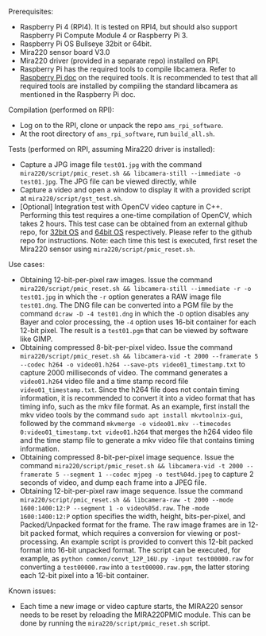 
Prerequisites:
- Raspberry Pi 4 (RPI4). It is tested on RPI4, but should also support Raspberry Pi Compute Module 4 or Raspberry Pi 3.
- Raspberry Pi OS Bullseye 32bit or 64bit.
- Mira220 sensor board V3.0
- Mira220 driver (provided in a separate repo) installed on RPI.
- Raspberry Pi has the required tools to compile libcamera. Refer to [Raspberry Pi doc](https://www.raspberrypi.com/documentation/accessories/camera.html#building-libcamera-and-libcamera-apps) on the required tools. It is recommended to test that all required tools are installed by compiling the standard libcamera as mentioned in the Raspberry Pi doc.

Compilation (performed on RPI):
- Log on to the RPI, clone or unpack the repo `ams_rpi_software`.
- At the root directory of `ams_rpi_software`, run `build_all.sh`.

Tests (performed on RPI, assuming Mira220 driver is installed):
- Capture a JPG image file `test01.jpg` with the command `mira220/script/pmic_reset.sh && libcamera-still --immediate -o test01.jpg`. The JPG file can be viewed directly, while 
- Capture a video and open a window to display it with a provided script at `mira220/script/gst_test.sh`.
- [Optional] Integration test with OpenCV video capture in C++. Performing this test requires a one-time compilation of OpenCV, which takes 2 hours. This test case can be obtained from an external github repo, for [32bit OS](https://github.com/Qengineering/Libcamera-OpenCV-RPi-Bullseye-32OS) and [64bit OS](https://github.com/Qengineering/Libcamera-OpenCV-RPi-Bullseye-64OS) respectively. Please refer to the github repo for instructions. Note: each time this test is executed, first reset the Mira220 sensor using `mira220/script/pmic_reset.sh`.

Use cases:
- Obtaining 12-bit-per-pixel raw images. Issue the command `mira220/script/pmic_reset.sh && libcamera-still --immediate -r -o test01.jpg` in which the `-r` option generates a RAW image file `test01.dng`. The DNG file can be converted into a PGM file by the command `dcraw -D -4 test01.dng` in which the `-D` option disables any Bayer and color processing, the `-4` option uses 16-bit container for each 12-bit pixel. The result is a `test01.pgm` that can be viewed by software like GIMP.
- Obtaining compressed 8-bit-per-pixel video. Issue the command `mira220/script/pmic_reset.sh && libcamera-vid -t 2000 --framerate 5 --codec h264 -o video01.h264 --save-pts video01_timestamp.txt` to capture 2000 milliseconds of video. The command generates a `video01.h264` video file and a time stamp record file `video01_timestamp.txt`. Since the h264 file does not contain timing information, it is recommended to convert it into a video format that has timing info, such as the mkv file format. As an example, first install the mkv video tools by the command `sudo apt install mkvtoolnix-gui`, followed by the command `mkvmerge -o video01.mkv --timecodes 0:video01_timestamp.txt video01.h264` that merges the h264 video file and the time stamp file to generate a mkv video file that contains timing information.
- Obtaining compressed 8-bit-per-pixel image sequence. Issue the command `mira220/script/pmic_reset.sh && libcamera-vid -t 2000 --framerate 5 --segment 1 --codec mjpeg -o test%04d.jpeg` to capture 2 seconds of video, and dump each frame into a JPEG file.
- Obtaining 12-bit-per-pixel raw image sequence. Issue the command `mira220/script/pmic_reset.sh && libcamera-raw -t 2000 --mode 1600:1400:12:P --segment 1 -o video%05d.raw`. The `-mode 1600:1400:12:P` option specifies the width, height, bits-per-pixel, and Packed/Unpacked format for the frame. The raw image frames are in 12-bit packed format, which requires a conversion for viewing or post-processing. An example script is provided to convert this 12-bit packed format into 16-bit unpacked format. The script can be executed, for example, as `python common/convt_12P_16U.py -input test00000.raw` for converting a `test00000.raw` into a `test00000.raw.pgm`, the latter storing each 12-bit pixel into a 16-bit container.

Known issues:
- Each time a new image or video capture starts, the MIRA220 sensor needs to be reset by reloading the MIRA220PMIC module. This can be done by running the `mira220/script/pmic_reset.sh` script.
